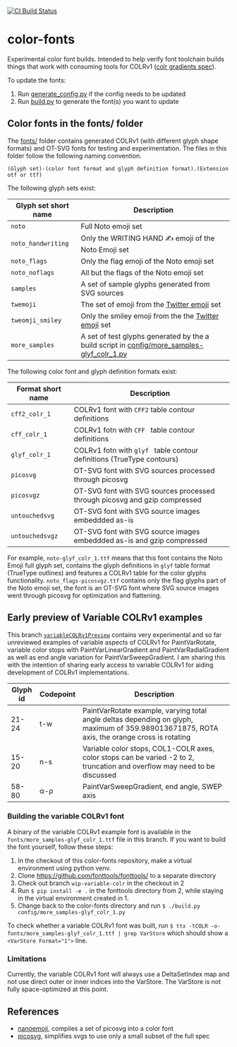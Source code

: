 [![CI Build Status](https://github.com/googlefonts/color-fonts/workflows/Continuous%20Test%20+%20Deploy/badge.svg)](https://github.com/googlefonts/color-fonts/actions/workflows/ci.yml?query=workflow%3ATest)

# color-fonts
Experimental color font builds. Intended to help verify font toolchain builds things that work with consuming tools for COLRv1 ([colr gradients spec](https://github.com/googlefonts/colr-gradients-spec/blob/main/colr-gradients-spec.md)).

To update the fonts:

1.  Run [generate_config.py](https://github.com/googlefonts/color-fonts/blob/main/generate_config.py) if the config needs to be updated
1.  Run [build.py](https://github.com/googlefonts/color-fonts/blob/main/build.py) to generate the font(s) you want to update

## Color fonts in the fonts/ folder

The [fonts/](fonts/) folder contains generated COLRv1 (with different glyph shape formats) and OT-SVG fonts for testing and experimentation. The files in this folder follow the following naming convention. 

```
(Glyph set)-(color font format and glyph definition format).(Extension otf or ttf)
```

The following glyph sets exist:

| Glyph set short name | Description |
|---|---|
| `noto` | Full Noto emoji set |
| `noto_handwriting` | Only the WRITING HAND ✍️ emoji  of the Noto Emoji set |
| `noto_flags` | Only the flag emoji of the Noto emoji set |
| `noto_noflags` | All but the flags of the Noto emoji set |
| `samples` | A set of sample glyphs generated from SVG sources |
| `twemoji` | The set of emoji from the [Twitter emoji](https://github.com/twitter/twemoji/) set |
| `tweomji_smiley` | Only the smiley emoji from the the [Twitter emoji](https://github.com/twitter/twemoji/) set |
| `more_samples` | A set of test glyphs generated by the a build script in [config/more_samples-glyf_colr_1.py](config/more_samples-glyf_colr_1.py) |

The following color font and glyph definition formats exist:

| Format short name | Description |
| -- | -- |
| `cff2_colr_1` | COLRv1 font with `CFF2` table contour definitions |
| `cff_colr_1` | COLRv1 fotn with `CFF ` table contour definitions |
| `glyf_colr_1` | COLRv1 fotn with `glyf ` table contour definitions (TrueType contours) |
| `picosvg` | OT-SVG font with SVG sources processed through picosvg |
| `picosvgz` | OT-SVG font with SVG sources processed through picosvg and gzip compressed |
| `untouchedsvg` | OT-SVG font with SVG source images embeddded as-is |
| `untouchedsvgz` | OT-SVG font with SVG source images embeddded as-is and gzip compressed |

For example, `noto-glyf_colr_1.ttf` means that this font contains the Noto Emoji
full glyph set, contains the glyph definitions in `glyf` table format (TrueType
outlines) and features a COLRv1 table for the color glyphs
functionality. `noto_flags-picosvgz.ttf` contains only the flag glyphs part of
the Noto emoji set, the font is an OT-SVG font where SVG source images went
through picosvg for optimization and flattening.

## Early preview of Variable COLRv1 examples

This branch
[`variableCOLRv1Preview`](https://github.com/googlefonts/color-fonts/tree/variableCOLRv1Preview)
contains very experimental and so far unreviewed examples of variable aspects of
COLRv1 for PaintVarRotate, variable color stops with PaintVarLinearGradient and
PaintVarRadialGradient as well as end angle variation for
PaintVarSweepGradient. I am sharing this with the intention of sharing early
access to variable COLRv1 for aiding development of COLRv1 implementations.

| Glyph id | Codepoint | Description                                                                                                                                 |
|----------|-----------|---------------------------------------------------------------------------------------------------------------------------------------------|
| 21-24    | t-w       | PaintVarRotate example, varying total angle deltas depending on glyph, maximum of 359.989013671875, ROTA axis, the orange cross is rotating |
| 15-20    | n-s       | Variable color stops, COL1-COLR axes, color stops can be varied -2 to 2, truncation and overflow may need to be discussed                   |
| 58-80    | α-ρ       | PaintVarSweepGradient, end angle, SWEP axis                                                                                                 |


### Building the variable COLRv1 font

A binary of the variable COLRv1 example font is available in the
`fonts/more_samples-glyf_colr_1.ttf` file in this branch. If you want to build
the font yourself, follow these steps:

1. In the checkout of this color-fonts repository, make a virtual environment using python venv.
2. Clone https://github.com/fonttools/fonttools/ to a separate directory
3. Check out branch `wip-variable-colr` in the checkout in 2
4. Run `$ pip install -e .` in the fonttools directory from 2, while staying in the virtual environment created in 1.
5. Change back to the color-fonts directory and run `$ ./build.py config/more_samples-glyf_colr_1.py`

To check whether a variable COLRv1 font was built, run
`$ ttx -tCOLR -o- fonts/more_samples-glyf_colr_1.ttf | grep VarStore`
which should show a `<VarStore Format="1">` line.

### Limitations

Currently, the variable COLRv1 font will always use a DeltaSetIndex map and not
use direct outer or inner indices into the VarStore.  The VarStore is not fully
space-optimized at this point.

## References

*   [nanoemoji](https://github.com/googlefonts/nanoemoji), compiles a set of picosvg into a color font 
*   [picosvg](https://github.com/googlefonts/picosvg), simplifies svgs to use only a small subset of the full spec
